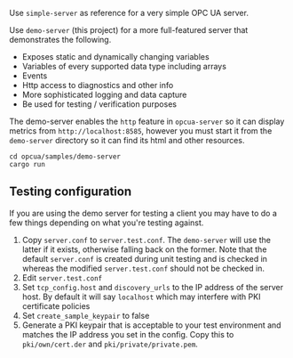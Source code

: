 Use `simple-server` as reference for a very simple OPC UA server.

Use `demo-server` (this project) for a more full-featured server that demonstrates the following.

* Exposes static and dynamically changing variables
* Variables of every supported data type including arrays
* Events
* Http access to diagnostics and other info
* More sophisticated logging and data capture
* Be used for testing / verification purposes

The demo-server enables the `http` feature in `opcua-server` so it can display metrics
from `http://localhost:8585`, however you must start it from the `demo-server` directory so it can find its html 
and other resources.

```
cd opcua/samples/demo-server
cargo run
```

## Testing configuration

If you are using the demo server for testing a client you may have to do a few things depending on what you're testing 
against.

1. Copy `server.conf` to `server.test.conf`. The `demo-server` will use the latter if it exists, otherwise falling back
on the former. Note that the default `server.conf` is created during unit testing and is checked in whereas the modified
`server.test.conf` should not be checked in.
2. Edit `server.test.conf`
3. Set `tcp_config.host` and `discovery_urls` to the IP address of the server host. By default it will say `localhost`
which may interfere with PKI certificate policies 
4. Set `create_sample_keypair` to false
4. Generate a PKI keypair that is acceptable to your test environment and matches the IP address you set in the config. Copy
 this to `pki/own/cert.der` and `pki/private/private.pem`.
